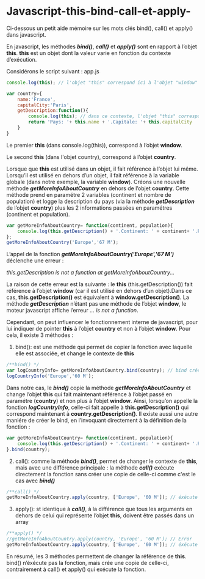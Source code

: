 # Javascript-this-bind-call-et-apply-
Ci-dessous un petit aide mémoire sur les mots clés bind(), call() et apply() dans javascript.

En javascript, les méthodes ***bind()***, ***call()*** et ***apply()*** sont en rapport à l’objet **this**.
**this** est un objet dont la valeur varie en fonction du contexte d’exécution.

Considérons le script suivant : app.js

```javascript
console.log(this); // l'objet "this" correspond ici à l'objet "window"

var country={
    name:'France',
    capitalCity:'Paris',
    getDescription:function(){
        console.log(this); // dans ce contexte, l'objet "this" correspond à l'objet "country"
        return 'Pays: '+ this.name + '.Capitale: '+ this.capitalCity
    }
}
```

Le premier **this** (dans console.log(this)), correspond à l’objet **window**.

Le second **this** (dans l'objet country), correspond à l’objet **country**.

Lorsque que **this** est utilisé dans un objet, il fait référence à l’objet lui même. Lorsqu’il est utilisé en dehors d’un objet, il fait référence à la variable globale (dans notre exemple, la variable **window**).
Créons une nouvelle méthode ***getMoreInfoAboutCountry*** en dehors de l’objet **country**. Cette méthode prend en paramétre 2 variables (continent et nombre de population) et logge la description du pays (via la méthode ***getDescription*** de l’objet **country**) plus les 2 informations passées en paramétres (continent et population).

```javascript
var getMoreInfoAboutCountry= function(continent, population){
    console.log(this.getDescription() + '.Continent: ' + continent+ '.Population :'+ population);
};
getMoreInfoAboutCountry('Europe','67 M');
```

L’appel de la fonction ***getMoreInfoAboutCountry('Europe','67 M')*** déclenche une erreur :

*this.getDescription is not a function at getMoreInfoAboutCountry...*

La raison de cette erreur est la suivante : le **this** (this.getDescription()) fait référence à l’objet **window** (car il est utilisé en dehors d’un objet).Dans ce cas, **this.getDescription()** est équivalent à **window.getDescription()**. La méthode ***getDescription*** n’étant pas une méthode de l’objet **window**, le moteur javascript affiche l’erreur *… is not a function*.

Cependant, on peut influencer le fonctionnement interne de javascript, pour lui indiquer de pointer **this** à l’objet **country** et non à l’objet **window**. Pour cela, il existe 3 méthodes :

1. bind(): est une méthode qui permet de copier la fonction avec laquelle elle est associée, et change le contexte de **this**

```javascript
/**bind() */
var logCountryInfo= getMoreInfoAboutCountry.bind(country); // bind crée une copie de la méthode getMoreInfoAboutCountry en référençant l'objet "this" à "country"
logCountryInfo('Europe','60 M');
```

Dans notre cas, le ***bind()*** copie la méthode ***getMoreInfoAboutCountry*** et change l’objet **this** qui fait maintenant référence à l’objet passé en paramétre (**country**) et non plus à l’objet **window**.
Ainsi, lorsqu’on appelle la fonction ***logCountryInfo***, celle-ci fait appelle à **this.getDescription()** qui correspond maintenant à **country.getDescription()**.
Il existe aussi une autre maniére de créer le bind, en l’invoquant directement à la définition de la fonction :

```javascript
var getMoreInfoAboutCountry= function(continent, population){
    console.log(this.getDescription() + '.Continent: ' + continent+ '.Population :'+ population);
}.bind(country);
```

2. call(): comme la méthode ***bind()***, permet de changer le contexte de **this**, mais avec une différence principale : la méthode ***call()*** exécute directement la fonction sans créer une copie de celle-ci comme c'est le cas avec ***bind()***

```javascript
/**call() */
getMoreInfoAboutCountry.apply(country, ['Europe', '60 M']); // éxécute directement la fonction getMoreInfoAboutCountry avec l'objet "country" comme référence de "this"
```

3. apply(): st identique à ***call()***, à la différence que tous les arguments en dehors de celui qui représente l’objet **this**, doivent être passés dans un array

```javascript
/**apply() */
//getMoreInfoAboutCountry.apply(country, 'Europe', '60 M'); // Error
getMoreInfoAboutCountry.apply(country, ['Europe', '60 M']); // éxécute directement la fonction getMoreInfoAboutCountry avec l'objet "country" comme référence de "this". apply() prend un array en paramétre
```

En résumé, les 3 méthodes permettent de changer la référence de **this**. bind() n’éxécute pas la fonction, mais crée une copie de celle-ci, contrairement à call() et apply() qui exécute la fonction.
